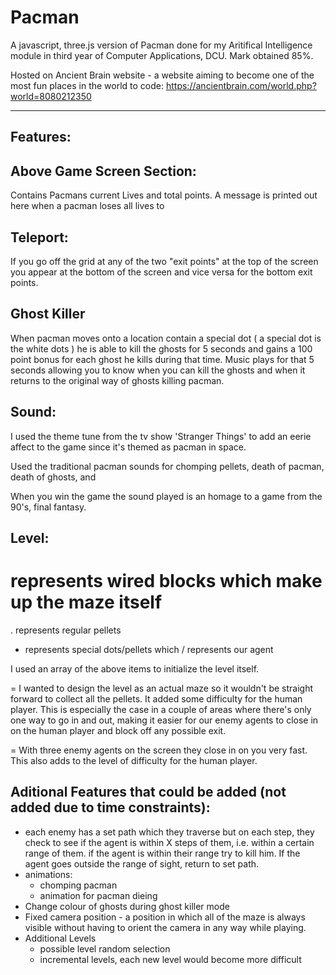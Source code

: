 # Pacman
A javascript, three.js version of Pacman done for my Aritifical Intelligence module in third year of Computer Applications, DCU. Mark obtained 85%.

Hosted on Ancient Brain website - a website aiming to become one of the most fun places in the world to code:
https://ancientbrain.com/world.php?world=8080212350


---------
Features:
---------

Above Game Screen Section:
--------------------------
Contains Pacmans current Lives and total points.
A message is printed out here when a pacman loses all lives to 

Teleport:
----------
If you go off the grid at any of the two "exit points" at the top of the screen you appear 
at the bottom of the screen and vice versa for the bottom exit points.


Ghost Killer
-----------
When pacman moves onto a location contain a special dot ( a special dot is the white dots )
he is able to kill the ghosts for 5 seconds and gains a 100 point bonus for each ghost he kills
during that time. Music plays for that 5 seconds allowing you to know when you can kill the ghosts
and when it returns to the original way of ghosts killing pacman.



Sound:
-----
I used the theme tune from the tv show 'Stranger Things' to add an eerie affect to the 
game since it's themed as pacman in space.

Used the traditional pacman sounds for chomping pellets, death of pacman, death of ghosts, and 

When you win the game the sound played is an homage to a game from the 90's, final fantasy.


Level:
-----
# represents wired blocks which make up the maze itself
. represents regular pellets
- represents special dots/pellets which 
/ represents our agent

I used an array of the above items to initialize the level itself. 

= I wanted to design the level as an actual maze so it wouldn't be straight forward to
collect all the pellets. It added some difficulty for the human player. 
This is especially the case in a couple of areas where there's only one way to go in and out, 
making it easier for our enemy agents to close in on the human player and block off any possible exit.

= With three enemy agents on the screen they close in on you very fast. This also adds to the level of difficulty for
the human player. 



Aditional Features that could be added (not added due to time constraints):
---------------------------------------------------------------------------
- each enemy has a set path which they traverse but on each step, they check to see if the
agent is within X steps of them, i.e. within a certain range of them. 
if the agent is within their range try to kill him. If the agent goes outside the range of sight, return 
to set path.
- animations:
    - chomping pacman
    - animation for pacman dieing
- Change colour of ghosts during ghost killer mode
- Fixed camera position - a position in which all of the maze is always visible without having to
orient the camera in any way while playing.
- Additional Levels
    - possible level random selection
    - incremental levels, each new level would become more difficult


